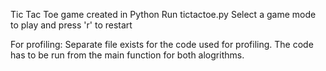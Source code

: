 Tic Tac Toe game created in Python
Run tictactoe.py
Select a game mode to play and press 'r' to restart

For profiling: Separate file exists for the code used for profiling. The code has to be run from the main function for both alogrithms.
